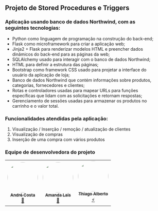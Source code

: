 ## Projeto de Stored Procedures e Triggers

### Aplicação usando banco de dados Northwind, com as seguintes tecnologias:
- Python como linguagem de programação na construção do back-end;
- Flask como microframework para criar a aplicação web;
- Jinja2 + Flask para renderizar modelos HTML e preencher dados dinâmicos do back-end para as páginas da web;
- SQLAlchemy usado para interagir com o banco de dados Northwind;
- HTML para definir a estrutura das páginas;
- Bootstrap como framework CSS usado para projetar a interface do usuário da aplicação de loja;
- Banco de dados Northwind que contém informações sobre produtos, categorias, fornecedores e clientes;
- Rotas e controladores usadas para mapear URLs para funções específicas que lidam com as solicitações e retornam respostas;
- Gerenciamento de sessões usadas para armazenar os produtos no carrinho e o valor total.

### Funcionalidades atendidas pela aplicação:

1. Visualização / Inserção / remoção / atualização de clientes
2. Visualização de compras
3. Inserção de uma compra com vários produtos

### Equipe de desenvolvedora do projeto
<table>
  <tr>
    <td align="center"><a href="https://github.com/andrecosta20"><img style="border-radius: 50%;" src="https://github.com/amndalsr/Grafos/assets/72527935/c91f5126-8b8e-418e-87f8-fbb169b4e249" width="100px;" alt=""/><br /><sub><b>André Costa</b></sub></a><br /><a href="https://github.com/andrecosta20">🚀</a></td>
    <td align="center"><a href="https://github.com/amndalsr"><img style="border-radius: 50%;" src="https://github.com/amndalsr/Grafos/assets/72527935/2bb86281-c1cf-4322-a04c-3864c8b94d74" width="100px;" alt=""/><br /><sub><b>Amanda Laís</b></sub></a><br /><a href="https://github.com/amndalsr">🌸</a></td>
    <td align="center"><a href="https://github.com/Thiago1alberto"><img style="border-radius: 50%;" src="https://github.com/amndalsr/Grafos/assets/72527935/3102098b-eb98-4ae0-8792-82ffdd9d48f1" width="100px;" alt=""/><br /><sub><b>Thiago Alberto</b></sub></a><br /><a href="https://github.com/Thiago1alberto">⚡</a></td>
  </tr>
</table>
